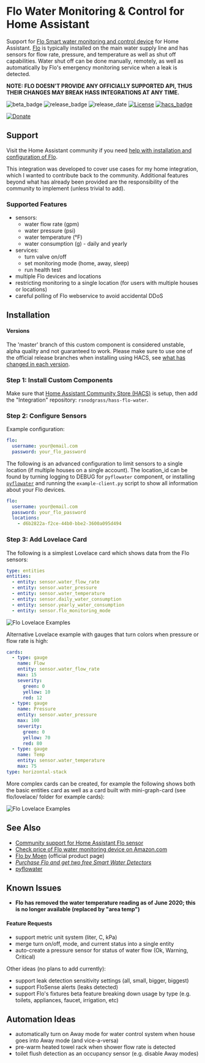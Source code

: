 # Flo Water Monitoring & Control for Home Assistant

Support for [Flo Smart water monitoring and control device](http://fbuy.me/v/rsnodgrass) for Home Assistant. [Flo](http://fbuy.me/v/rsnodgrass) is typically installed on the main water supply line and has sensors for flow rate, pressure, and temperature as well as shut off capabilities. Water shut off can be done manually, remotely, as well as automatically by Flo's emergency monitoring service when a leak is detected.

**NOTE: FLO DOESN'T PROVIDE ANY OFFICIALLY SUPPORTED API, THUS THEIR CHANGES MAY BREAK HASS INTEGRATIONS AT ANY TIME.**

![beta_badge](https://img.shields.io/badge/maturity-Beta-yellow.png)
![release_badge](https://img.shields.io/github/v/release/rsnodgrass/hass-flo-water.svg)
![release_date](https://img.shields.io/github/release-date/rsnodgrass/hass-flo-water.svg)
[![License](https://img.shields.io/badge/License-Apache%202.0-blue.svg)](https://opensource.org/licenses/Apache-2.0)
[![hacs_badge](https://img.shields.io/badge/HACS-Default-orange.svg)](https://github.com/custom-components/hacs)

[![Donate](https://img.shields.io/badge/Donate-PayPal-green.svg)](https://www.paypal.com/cgi-bin/webscr?cmd=_donations&business=WREP29UDAMB6G)

## Support

Visit the Home Assistant community if you need [help with installation and configuration of Flo](https://community.home-assistant.io/t/flo-smart-water-leak-detector/119532).

This integration was developed to cover use cases for my home integration, which I wanted to contribute back to the community. Additional features beyond what has already been provided are the responsibility of the community to implement (unless trivial to add).

### Supported Features

- sensors:
    * water flow rate (gpm)
    * water pressure (psi)
    * water temperature (&deg;F)
    * water consumption (g) - daily and yearly
- services:
    * turn valve on/off
    * set monitoring mode (home, away, sleep)
    * run health test
- multiple Flo devices and locations
- restricting monitoring to a single location (for users with multiple houses or locations)
- careful polling of Flo webservice to avoid accidental DDoS

## Installation

#### Versions

The 'master' branch of this custom component is considered unstable, alpha quality and not guaranteed to work.
Please make sure to use one of the official release branches when installing using HACS, see [what has changed in each version](https://github.com/rsnodgrass/hass-flo-water/releases).

### Step 1: Install Custom Components

Make sure that [Home Assistant Community Store (HACS)](https://github.com/custom-components/hacs) is setup, then add the "Integration" repository: `rsnodgrass/hass-flo-water`.

### Step 2: Configure Sensors

Example configuration:

```yaml
flo:
  username: your@email.com
  password: your_flo_password
```

The following is an advanced configuration to limit sensors to a single location (if multiple houses on a single account). The location_id can be found by turning logging to DEBUG for `pyflowater` component, or installing [`pyflowater`](https://github.com/rsnodgrass/pyflowater) and running the `example-client.py` script to show all information about your Flo devices.

```yaml
flo:
  username: your@email.com
  password: your_flo_password
  locations:
    - d6b2822a-f2ce-44b0-bbe2-3600a095d494
```

### Step 3: Add Lovelace Card

The following is a simplest Lovelace card which shows data from the Flo sensors:

```yaml
type: entities
entities:
  - entity: sensor.water_flow_rate
  - entity: sensor.water_pressure
  - entity: sensor.water_temperature
  - entity: sensor.daily_water_consumption
  - entity: sensor.yearly_water_consumption
  - entity: sensor.flo_monitoring_mode
```

![Flo Lovelace Examples](https://github.com/rsnodgrass/hass-flo-water/blob/master/lovelace/entities.png?raw=true)

Alternative Lovelace example with gauges that turn colors when pressure or flow rate is high:

```yaml
cards:
  - type: gauge
    name: Flow
    entity: sensor.water_flow_rate
    max: 15
    severity:
      green: 0
      yellow: 10
      red: 12
  - type: gauge
    name: Pressure
    entity: sensor.water_pressure
    max: 100
    severity:
      green: 0
      yellow: 70
      red: 80
  - type: gauge
    name: Temp
    entity: sensor.water_temperature
    max: 75
type: horizontal-stack
```

More complex cards can be created, for example the following shows both the basic entities card as well as a card built with mini-graph-card (see flo/lovelace/ folder for example cards):

![Flo Lovelace Examples](https://github.com/rsnodgrass/hass-flo-water/blob/master/lovelace/mini-graph.png?raw=true)

## See Also

* [Community support for Home Assistant Flo sensor](https://community.home-assistant.io/t/flo-smart-water-leak-detector/119532)
* [Check price of Flo water monitoring device on Amazon.com](https://amzn.to/2WBn8tW?tag=rynoshark-20)
* [Flo by Moen](http://fbuy.me/v/rsnodgrass) (official product page)
* *[Purchase Flo and get two free Smart Water Detectors](http://fbuy.me/v/rsnodgrass)*
* [pyflowater](https://github.com/rsnodgrass/pyflowater)

## Known Issues

* **Flo has removed the water temperature reading as of June 2020; this is no longer available (replaced by "area temp")**

#### Feature Requests

- support metric unit system (liter, C, kPa)
- merge turn on/off, mode, and current status into a single entity
- auto-create a pressure sensor for status of water flow (Ok, Warning, Critical)

Other ideas (no plans to add currently):

- support leak detection sensitivity settings (all, small, bigger, biggest)
- support FloSense alerts (leaks detected)
- support Flo's fixtures beta feature breaking down usage by type (e.g. toilets, appliances, faucet, irrigation, etc)

## Automation Ideas

- automatically turn on Away mode for water control system when house goes into Away mode (and vice-a-versa)
- pre-warm heated towel rack when shower flow rate is detected
- toilet flush detection as an occupancy sensor (e.g. disable Away modes)
